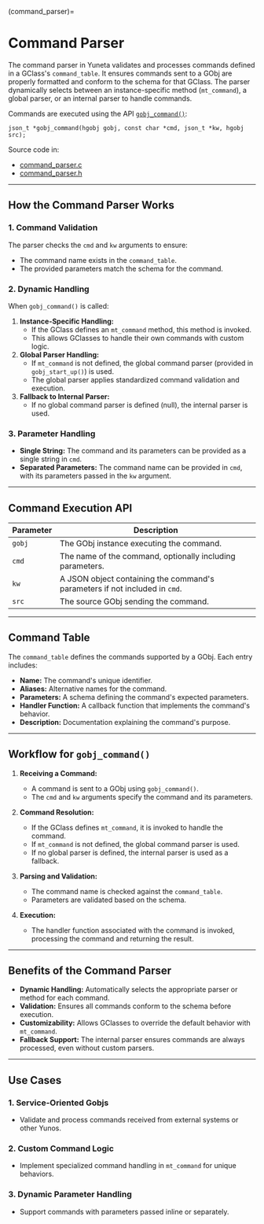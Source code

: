 (command_parser)=
# **Command Parser**

The command parser in Yuneta validates and processes commands defined in a GClass's `command_table`. It ensures commands sent to a GObj are properly formatted and conform to the schema for that GClass. The parser dynamically selects between an instance-specific method (`mt_command`), a global parser, or an internal parser to handle commands.

Commands are executed using the API  [`gobj_command()`](gobj_command()):

`json_t *gobj_command(hgobj gobj, const char *cmd, json_t *kw, hgobj src);`

Source code in:

- [command_parser.c](https://github.com/artgins/yunetas/blob/main/kernel/c/gobj-c/src/command_parser.c)
- [command_parser.h](https://github.com/artgins/yunetas/blob/main/kernel/c/gobj-c/src/command_parser.h)

---

## How the Command Parser Works

### 1. **Command Validation**
The parser checks the `cmd` and `kw` arguments to ensure:
- The command name exists in the `command_table`.
- The provided parameters match the schema for the command.

### 2. **Dynamic Handling**
When `gobj_command()` is called:
1. **Instance-Specific Handling:**
   - If the GClass defines an `mt_command` method, this method is invoked.
   - This allows GClasses to handle their own commands with custom logic.
2. **Global Parser Handling:**
   - If `mt_command` is not defined, the global command parser (provided in `gobj_start_up()`) is used.
   - The global parser applies standardized command validation and execution.
3. **Fallback to Internal Parser:**
   - If no global command parser is defined (null), the internal parser is used.

### 3. **Parameter Handling**
- **Single String:** The command and its parameters can be provided as a single string in `cmd`.
- **Separated Parameters:** The command name can be provided in `cmd`, with its parameters passed in the `kw` argument.

---

## Command Execution API

| **Parameter** | **Description**                                                                 |
|---------------|---------------------------------------------------------------------------------|
| `gobj`       | The GObj instance executing the command.                                        |
| `cmd`        | The name of the command, optionally including parameters.                      |
| `kw`         | A JSON object containing the command's parameters if not included in `cmd`.    |
| `src`        | The source GObj sending the command.                                           |

---

## Command Table

The `command_table` defines the commands supported by a GObj. Each entry includes:
- **Name:** The command's unique identifier.
- **Aliases:** Alternative names for the command.
- **Parameters:** A schema defining the command's expected parameters.
- **Handler Function:** A callback function that implements the command's behavior.
- **Description:** Documentation explaining the command's purpose.

---

## Workflow for `gobj_command()`

1. **Receiving a Command:**
   - A command is sent to a GObj using `gobj_command()`.
   - The `cmd` and `kw` arguments specify the command and its parameters.

2. **Command Resolution:**
   - If the GClass defines `mt_command`, it is invoked to handle the command.
   - If `mt_command` is not defined, the global command parser is used.
   - If no global parser is defined, the internal parser is used as a fallback.

3. **Parsing and Validation:**
   - The command name is checked against the `command_table`.
   - Parameters are validated based on the schema.

4. **Execution:**
   - The handler function associated with the command is invoked, processing the command and returning the result.

---

## Benefits of the Command Parser

- **Dynamic Handling:** Automatically selects the appropriate parser or method for each command.
- **Validation:** Ensures all commands conform to the schema before execution.
- **Customizability:** Allows GClasses to override the default behavior with `mt_command`.
- **Fallback Support:** The internal parser ensures commands are always processed, even without custom parsers.

---

## Use Cases

### 1. **Service-Oriented Gobjs**
- Validate and process commands received from external systems or other Yunos.

### 2. **Custom Command Logic**
- Implement specialized command handling in `mt_command` for unique behaviors.

### 3. **Dynamic Parameter Handling**
- Support commands with parameters passed inline or separately.
